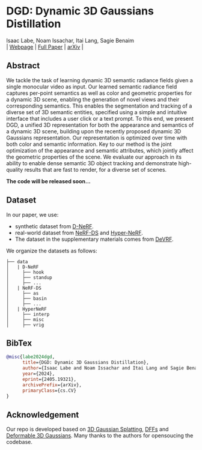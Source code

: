 # DGD: Dynamic 3D Gaussians Distillation

Isaac Labe, Noam Issachar, Itai Lang, Sagie Benaim<br>
| [Webpage](https://isaaclabe.github.io/DGD-Website/) | [Full Paper](https://arxiv.org/pdf/2405.19321) | [arXiv](https://arxiv.org/abs/2405.19321) |

## Abstract
We tackle the task of learning dynamic 3D semantic radiance fields given a single monocular video as input. Our learned semantic radiance field captures per-point semantics as well as color and geometric properties for a dynamic 3D scene, enabling the generation of novel views and their corresponding semantics. This enables the segmentation and tracking of a diverse set of 3D semantic entities, specified using a simple and intuitive interface that includes a user click or a text prompt. To this end, we present DGD, a unified 3D representation for both the appearance and semantics of a dynamic 3D scene, building upon the recently proposed dynamic 3D Gaussians representation. Our representation is optimized over time with both color and semantic information. Key to our method is the joint optimization of the appearance and semantic attributes, which jointly affect the geometric properties of the scene. We evaluate our approach in its ability to enable dense semantic 3D object tracking and demonstrate high-quality results that are fast to render, for a diverse set of scenes.

**The code will be released soon...**

## Dataset

In our paper, we use:

- synthetic dataset from [D-NeRF](https://www.albertpumarola.com/research/D-NeRF/index.html).
- real-world dataset from [NeRF-DS](https://jokeryan.github.io/projects/nerf-ds/) and [Hyper-NeRF](https://hypernerf.github.io/).
- The dataset in the supplementary materials comes from [DeVRF](https://jia-wei-liu.github.io/DeVRF/).

We organize the datasets as follows:

```shell
├── data
│   | D-NeRF 
│     ├── hook
│     ├── standup 
│     ├── ...
│   | NeRF-DS
│     ├── as
│     ├── basin
│     ├── ...
│   | HyperNeRF
│     ├── interp
│     ├── misc
│     ├── vrig
```



## BibTex

```bibtex
@misc{labe2024dgd,
      title={DGD: Dynamic 3D Gaussians Distillation}, 
      author={Isaac Labe and Noam Issachar and Itai Lang and Sagie Benaim},
      year={2024},
      eprint={2405.19321},
      archivePrefix={arXiv},
      primaryClass={cs.CV}
}
```

## Acknowledgement

Our repo is developed based on [3D Gaussian Splatting](https://repo-sam.inria.fr/fungraph/3d-gaussian-splatting/), [DFFs](https://github.com/pfnet-research/distilled-feature-fields) and [Deformable 3D Gaussians](https://ingra14m.github.io/Deformable-Gaussians/). Many thanks to the authors for opensoucing the codebase.
